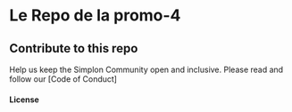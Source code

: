 # Le Repo de la promo-4

## Contribute to this repo ##
Help us keep the Simplon Community open and inclusive. Please read and follow our [Code of Conduct]
#### License ####
